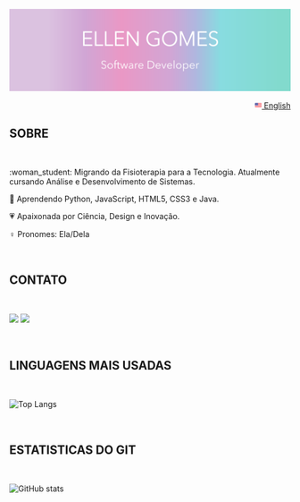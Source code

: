 <img src="images/banner_profile.png"></img>
<p align="right">
<a href="README.md"><img src="images/us-flag.png" height="12"> English</a>
</p>
<h2>  SOBRE </h2>
<br>
<p>
:woman_student:    Migrando da Fisioterapia para a Tecnologia. Atualmente cursando Análise e Desenvolvimento de Sistemas. 
 
:open_book:    Aprendendo Python, JavaScript, HTML5, CSS3 e Java.
 
:heartpulse:    Apaixonada por Ciência, Design e Inovação.

:female_sign:    Pronomes:  Ela/Dela
</p>
<br>
<h2>  CONTATO </h2>
<br>
<p>
 <a href="https://www.linkedin.com/in/ellen-gomes-software-developer/"><img src="https://img.shields.io/badge/-LinkedIn-DBC2E0?style=flat&logo=Linkedin&logoColor=FFFFFF"/></a>
  <a href="mailto:ellen_gomes14@hotmail.com?subject=Olá%20Ellen%20Gomes"><img src="https://img.shields.io/badge/-Email-DBC2E0?for-the-badge&logo=gmail&logoColor=FFFFFF"/></a>
</p>

<br>
<h2>  LINGUAGENS MAIS USADAS </h2>
<br>

![Top Langs](https://github-readme-stats.vercel.app/api/top-langs/?username=EllenCGomes&hide_title=True&hide_border=True)

<br>
<h2>  ESTATISTICAS DO GIT </h2>
<br>

![GitHub stats](https://github-readme-stats.vercel.app/api?username=EllenCGomes&hide_title=True&hide_border=True&show_icons=True&icon_color=62D3D0&text_color=BB7DC1&theme=material-palenight&bg_color=FFFFFF&hide=total,stars,earned)
